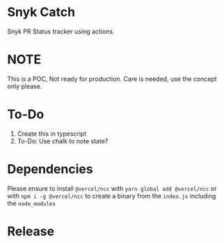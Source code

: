 # Snyk Catch

Snyk PR Status tracker using actions.

# NOTE

This is a POC, Not ready for production. Care is needed, use the concept only please.

# To-Do

1. Create this in typescript
2. To-Do: Use chalk to note state?

# Dependencies

Please ensure to install `@vercel/ncc` with `yarn global add @vercel/ncc` or with `npm i -g @vercel/ncc` to create a binary from the `index.js` including the `node_modules`



# Release
